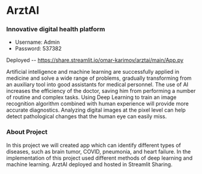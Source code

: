 # ArztAI
### Innovative digital health platform

* Username: Admin
* Password: 537382

Deployed -- https://share.streamlit.io/omar-karimov/arztai/main/App.py

Artificial intelligence and machine learning are successfully applied in medicine and solve a wide range of problems, gradually transforming from an auxiliary tool into good assistants for medical personnel. The use of AI increases the efficiency of the doctor, saving him from performing a number of routine and complex tasks. Using Deep Learning to train an image recognition algorithm combined with human experience will provide more accurate diagnostics. Analyzing digital images at the pixel level can help detect pathological changes that the human eye can easily miss.



### About Project

In this project we will created app which can identify different types of diseases, such as brain tumor, COVID, pneumonia, and heart failure. In the implementation of this project used different methods of deep learning and machine learning. ArztAI deployed and hosted in Streamlit Sharing. 
